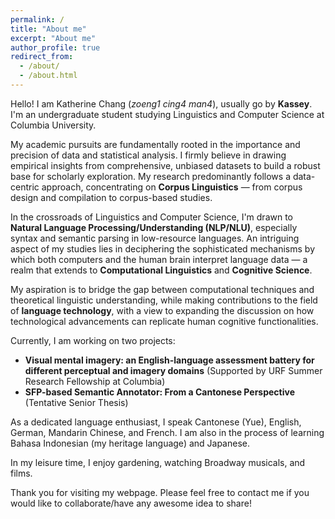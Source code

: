 ```yaml
---
permalink: /
title: "About me"
excerpt: "About me"
author_profile: true
redirect_from: 
  - /about/
  - /about.html
---
```

Hello! I am Katherine Chang (*zoeng1 cing4 man4*), usually go by **Kassey**. I'm an undergraduate student studying Linguistics and Computer Science at Columbia University.


My academic pursuits are fundamentally rooted in the importance and precision of data and statistical analysis. I firmly believe in drawing empirical insights from comprehensive, unbiased datasets to build a robust base for scholarly exploration. My research predominantly follows a data-centric approach, concentrating on **Corpus Linguistics** — from corpus design and compilation to corpus-based studies.

In the crossroads of Linguistics and Computer Science, I'm drawn to **Natural Language Processing/Understanding (NLP/NLU)**, especially syntax and semantic parsing in low-resource languages. An intriguing aspect of my studies lies in deciphering the sophisticated mechanisms by which both computers and the human brain interpret language data — a realm that extends to **Computational Linguistics** and **Cognitive Science**. 

My aspiration is to bridge the gap between computational techniques and theoretical linguistic understanding, while making contributions to the field of **language technology**, with a view to expanding the discussion on how technological advancements can replicate human cognitive functionalities.

Currently, I am working on two projects:
* **Visual mental imagery: an English-language assessment battery for different perceptual and imagery domains** (Supported by URF Summer Research Fellowship at Columbia)
* **SFP-based Semantic Annotator: From a Cantonese Perspective** (Tentative Senior Thesis)


As a dedicated language enthusiast, I speak Cantonese (Yue), English, German, Mandarin Chinese, and French. I am also in the process of learning Bahasa Indonesian (my heritage language) and Japanese.

In my leisure time, I enjoy gardening, watching Broadway musicals, and films.

Thank you for visiting my webpage. Please feel free to contact me if you would like to collaborate/have any awesome idea to share!

